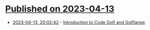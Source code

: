 # [Published on 2023-04-13](index.md)

* [2023-04-13, 20:02:42](https://lobste.rs/s/pxp2cm/introduction_code_golf_golflangs) - [Introduction to Code Golf and Golflangs](https://blog.vero.site/post/golf)
